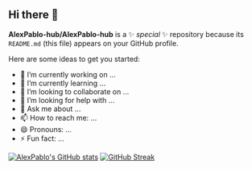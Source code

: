 ## Hi there 👋

**AlexPablo-hub/AlexPablo-hub** is a ✨ _special_ ✨ repository because its `README.md` (this file) appears on your GitHub profile.

Here are some ideas to get you started:

- 🔭 I’m currently working on ...
- 🌱 I’m currently learning ...
- 👯 I’m looking to collaborate on ...
- 🤔 I’m looking for help with ...
- 💬 Ask me about ...
- 📫 How to reach me: ...
- 😄 Pronouns: ...
- ⚡ Fun fact: ...

[![AlexPablo's GitHub stats](https://github-readme-stats.vercel.app/api?username=AlexPablo-hub&show_icons=true&theme=hacker)](https://github.com/AlexPablo-hub/github-readme-stats) 
[![GitHub Streak](https://github-readme-streak-stats.herokuapp.com?user=AlexPablo-hub&theme=hacker&hide_border=true)](https://git.io/streak-stats)

